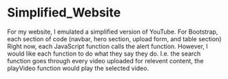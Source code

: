 # Simplified_Website

For my website, I emulated a simplified version of YouTube.
For Bootstrap, each section of code (navbar, hero section, upload form, and table section)
Right now, each JavaScript function calls the alert function. However, I would like each function to do what they say they do.
I.e. the search function goes through every video uploaded for relevent content, the playVideo function would play the selected video.
